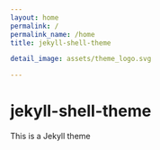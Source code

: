 ```yaml
---
layout: home
permalink: /
permalink_name: /home
title: jekyll-shell-theme

detail_image: assets/theme_logo.svg

---
```


# jekyll-shell-theme

This is a Jekyll theme
